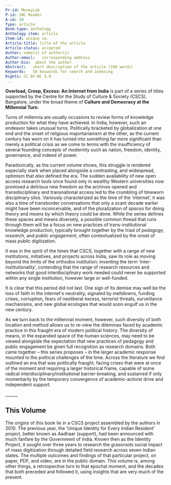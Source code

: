```yaml
---
Pr-id: MoneyLab
P-id: INC Reader
A-id: 10
Type: article
Book-type: anthology
Anthology item: article
Item-id: unique no.
Article-title: title of the article
Article-status: accepted
Author: name(s) of author(s)
Author-email:   corresponding address
Author-bio:  about the author
Abstract:   short description of the article (100 words)
Keywords:   50 keywords for search and indexing
Rights: CC BY-NC 4.0
...
```



**Overload, Creep, Excess: An Internet from India** is part of a series
of titles supported by the Centre for the Study of Culture & Society
(CSCS), Bangalore, under the broad theme of **Culture and Democracy at
the Millennial Turn**.

Turns of millennia are usually
occasions to review forms of knowledge production for what they have
achieved. In India, however, such an endeavor takes unusual turns.
Politically bracketed by globalization at one end and the onset of
religious majoritarianism at the other, as the current century has worn
on it has turned into something far more significant than merely a
political crisis as we come to terms with the insufficiency of several
founding concepts of modernity such as nation, freedom, identity,
governance, and indeed of power.

Paradoxically, as the current volume shows, this struggle is rendered
especially stark when placed alongside a contrasting, and widespread,
optimism that *also* defined the era. The sudden availability of new
open access research tools once found only in wealthy Western
universities now promised a delirious new freedom as the archives opened
and transdisciplinary and transnational access led to the crumbling of
timeworn disciplinary silos. Variously characterized as the time of the
‘internet’, it was also a time of transborder conversations that only a
scant decade earlier might have been inconceivable, and of the
pluralization of *spaces* for doing theory and *means* by which theory
could be done. While the series defines these spaces and means
diversely, a possible common thread that runs through them will be a
focus on new practices of trans-institutional knowledge production,
typically brought together by the triad of *pedagogy*, *research*, and
*public engagement*, often contextualized by the onset of mass public
digitization.

It was in the spirit of the times that CSCS, together with a range of
new institutions, initiatives, and projects across India, saw its role
as moving beyond the limits of the orthodox institution: inventing the
term ‘inter-institutionality’, contending that the range of research
resources and networks that good interdisciplinary work needed could
never be supported within any single institution, however large or
well-funded.

It is clear that this period did not last. One
sign of its demise may well be the loss of faith in the internet's
neutrality, signaled by meltdowns, funding crises, corruption, fears of
neoliberal excess, terrorist threats, surveillance mechanisms, and new
global ecologies that would soon engulf us in the new century.

As we turn back to the millennial moment, however, such diversity of
both location and method allows us to re-view the dilemmas faced by
academic practice in this fraught era of modern political history. The
diversity of means, in the expanded space of the human sciences, may
need to be viewed alongside the expectation that new practices of
pedagogy and public engagement be given full recognition as research
domains. Both came together – this series proposes – in the larger
academic response mounted to the political challenges of the time.
Across the literature we find outlined an era
that was politically fraught, facing crises that were at once of the
moment and requiring a larger historical frame, capable of some radical
interdisciplinary/institutional barrier-breaking, and sustained if only
momentarily by the temporary convergence of academic-activist drive and
independent support.

\_\_\_\_\_\_

## This Volume

The origins of this book lie in a CSCS project assembled by the authors
in 2010. The previous year, the ‘Unique Identity for Every Indian
Resident’ project, better known as Aadhaar (support), had been announced
with much fanfare by the Government of India. Known then as the Identity
Project, it sought over three years to research the grassroots social
impact of mass digitization through detailed field research across seven
Indian states. The multiple outcomes and findings of that particular
project, on paper, PDF, and video, are in the public domain. This volume
is, among other things, a retrospective turn to that epochal moment, and
the decades that both preceded and followed it, using insights that are
very much of the present.
